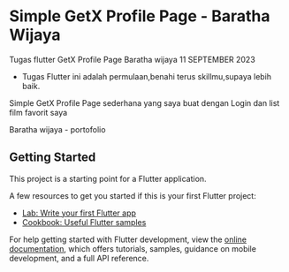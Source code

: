 # Simple GetX Profile Page - Baratha Wijaya

Tugas flutter GetX Profile Page Baratha wijaya 11 SEPTEMBER 2023

- Tugas Flutter ini adalah permulaan,benahi terus skillmu,supaya lebih baik.

Simple GetX Profile Page sederhana yang saya buat dengan Login dan list film favorit saya

Baratha wijaya - portofolio


## Getting Started

This project is a starting point for a Flutter application.

A few resources to get you started if this is your first Flutter project:

- [Lab: Write your first Flutter app](https://docs.flutter.dev/get-started/codelab)
- [Cookbook: Useful Flutter samples](https://docs.flutter.dev/cookbook)

For help getting started with Flutter development, view the
[online documentation](https://docs.flutter.dev/), which offers tutorials,
samples, guidance on mobile development, and a full API reference.
